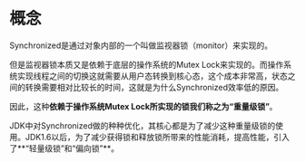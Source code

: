 # 概念

Synchronized是通过对象内部的一个叫做监视器锁（monitor）来实现的。

但是监视器锁本质又是依赖于底层的操作系统的Mutex Lock来实现的。而操作系统实现线程之间的切换这就需要从用户态转换到核心态，这个成本非常高，状态之间的转换需要相对比较长的时间，这就是为什么Synchronized效率低的原因。

因此，这种**依赖于操作系统Mutex Lock所实现的锁我们称之为“重量级锁”**。

JDK中对Synchronized做的种种优化，其核心都是为了减少这种重量级锁的使用。JDK1.6以后，为了减少获得锁和释放锁所带来的性能消耗，提高性能，引入了**“轻量级锁”和“偏向锁”**。